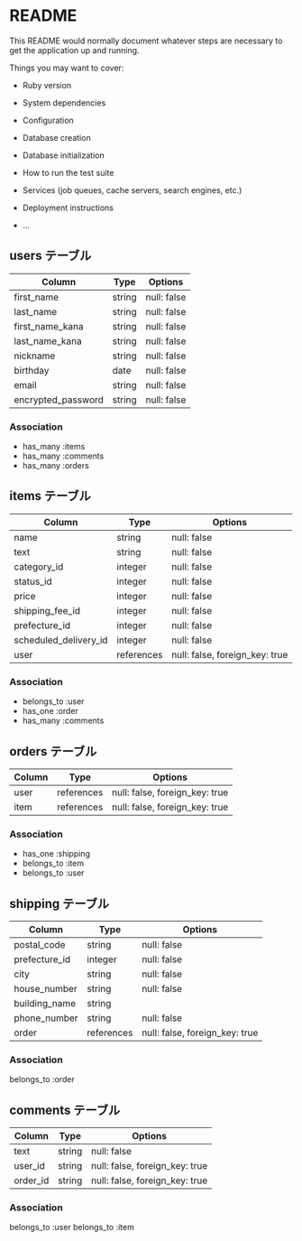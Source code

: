 # README

This README would normally document whatever steps are necessary to get the
application up and running.

Things you may want to cover:

* Ruby version

* System dependencies

* Configuration

* Database creation

* Database initialization

* How to run the test suite

* Services (job queues, cache servers, search engines, etc.)

* Deployment instructions

* ...

## users テーブル
| Column             | Type    | Options      |
| ------------------ | ------- | ------------ |
| first_name         | string  | null: false  |
| last_name          | string  | null: false  |
| first_name_kana    | string  | null: false  |
| last_name_kana     | string  | null: false  |
| nickname           | string  | null: false  |
| birthday           | date    | null: false  |
| email              | string  | null: false  |
| encrypted_password | string  | null: false  | 

### Association
- has_many :items
- has_many :comments
- has_many :orders

## items テーブル
| Column               | Type       | Options                        |
| -------------------- | ---------- | ------------------------------ |
| name                 | string     | null: false                    |
| text                 | string     | null: false                    |
| category_id          | integer    | null: false                    |
| status_id            | integer    | null: false                    |
| price                | integer    | null: false                    |
| shipping_fee_id      | integer    | null: false                    |
| prefecture_id        | integer    | null: false                    |
| scheduled_delivery_id| integer    | null: false                    |
| user                 | references | null: false, foreign_key: true |

### Association
- belongs_to :user
- has_one :order
- has_many :comments

## orders テーブル
| Column   | Type       | Options                        |
| -------- | ---------- | ------------------------------ |
| user     | references | null: false, foreign_key: true |
| item     | references | null: false, foreign_key: true |

### Association
- has_one :shipping
- belongs_to :item
- belongs_to :user

## shipping テーブル
| Column         | Type        | Options                         |
| -------------- | ----------- | ------------------------------- |
| postal_code    | string      | null: false                     |
| prefecture_id  | integer     | null: false                     |
| city           | string      | null: false                     |
| house_number   | string      | null: false                     |
| building_name  | string      |                                 |
| phone_number   | string      | null: false                     |
| order          | references  | null: false, foreign_key: true  |

### Association
belongs_to :order

## comments テーブル
| Column         | Type    | Options                        |
| -------------- | ------- | ------------------------------ |
| text           | string  | null: false                    |
| user_id        | string  | null: false, foreign_key: true |
| order_id       | string  | null: false, foreign_key: true |

### Association
belongs_to :user
belongs_to :item
